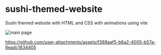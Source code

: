 # sushi-themed-website
 Sushi themed website with HTML and CSS with animations using vite

![main page](https://github.com/user-attachments/assets/f7eb96ff-0448-4a49-9136-44a1923ae2bc)

https://github.com/user-attachments/assets/f388aaf5-b6a2-4005-b57a-8eadc1834405
